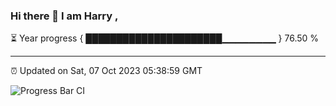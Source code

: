 ### Hi there 👋 I am Harry , 

⏳ Year progress { ██████████████████████▁▁▁▁▁▁▁▁ } 76.50 %

---

⏰ Updated on Sat, 07 Oct 2023 05:38:59 GMT

![Progress Bar CI](https://github.com/duykhang68/duykhang68/workflows/Progress%20Bar%20CI/badge.svg)
